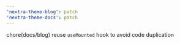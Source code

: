```yaml
---
'nextra-theme-blog': patch
'nextra-theme-docs': patch
---
```


chore(docs/blog) reuse `useMounted` hook to avoid code duplication
